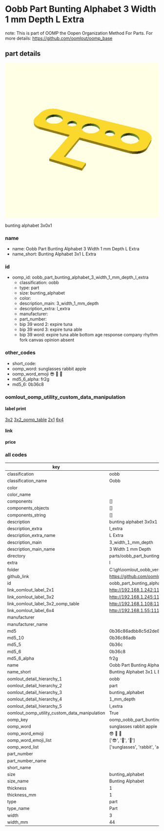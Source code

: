# Oobb Part Bunting Alphabet 3 Width 1 mm Depth L Extra  

note: This is part of OOMP the Oopen Organization Method For Parts. For more details: https://github.com/oomlout/oomp_base

##  part details
  

[![](3dpr.png)](3dpr.png)

bunting alphabet 3x0x1



### name
* name: Oobb Part Bunting Alphabet 3 Width 1 mm Depth L Extra
* name_short: Bunting Alphabet 3x1 L Extra
### id
* oomp_id: oobb_part_bunting_alphabet_3_width_1_mm_depth_l_extra
  * classification: oobb
  * type: part
  * size: bunting_alphabet
  * color: 
  * description_main: 3_width_1_mm_depth
  * description_extra: l_extra
  * manufacturer: 
  * part_number: 
  * bip 39 word 2: expire tuna
  * bip 39 word 3: expire tuna able
  * bip 39 word: expire tuna able bottom age response company rhythm fork canvas opinion absent

### other_codes
* short_code: 
* oomp_word: sunglasses rabbit apple
* oomp_word_emoji :sunglasses: :rabbit: :apple:
* md5_6_alpha: fr2g
* md5_6: 0b36c8






### oomlout_oomp_utility_custom_data_manipulation
#### label print
[3x2](http://192.168.1.245:1112/?label=oomp%20fr2g)
[3x2_oomp_table](http://192.168.1.108:1112/?label=oomp%20fr2g)
[2x1](http://192.168.1.242:1112/?label=oomp%20fr2g)
[6x4](http://192.168.1.55:1112/?label=oomp%20fr2g)    

#### link

                              

#### price







### all codes 
| key | value |  
| --- | --- |  
| classification | oobb |  
| classification_name | Oobb |  
| color |  |  
| color_name |  |  
| components | [] |  
| components_objects | [] |  
| components_string | [] |  
| description | bunting alphabet 3x0x1 |  
| description_extra | l_extra |  
| description_extra_name | L Extra |  
| description_main | 3_width_1_mm_depth |  
| description_main_name | 3 Width 1 mm Depth |  
| directory | parts/oobb_part_bunting_alphabet_3_width_1_mm_depth_l_extra |  
| extra | l |  
| folder | C:\gh\oomlout_oobb_version_4_generated_parts\things\oobb_part_bunting_alphabet_3_width_1_mm_depth_l_extra |  
| github_link | https://github.com/oomlout/oomlout_oomp_part_src/tree/main/parts/oobb_part_bunting_alphabet_3_width_1_mm_depth_l_extra |  
| id | oobb_part_bunting_alphabet_3_width_1_mm_depth_l_extra |  
| link_oomlout_label_2x1 | http://192.168.1.242:1112/?label=oomp%20fr2g |  
| link_oomlout_label_3x2 | http://192.168.1.245:1112/?label=oomp%20fr2g |  
| link_oomlout_label_3x2_oomp_table | http://192.168.1.108:1112/?label=oomp%20fr2g |  
| link_oomlout_label_6x4 | http://192.168.1.55:1112/?label=oomp%20fr2g |  
| manufacturer |  |  
| manufacturer_name |  |  
| md5 | 0b36c86adbb8c5d2de8261a400ba9a83 |  
| md5_10 | 0b36c86adb |  
| md5_5 | 0b36c |  
| md5_6 | 0b36c8 |  
| md5_6_alpha | fr2g |  
| name | Oobb Part Bunting Alphabet 3 Width 1 mm Depth L Extra |  
| name_short | Bunting Alphabet 3x1 L Extra |  
| oomlout_detail_hierarchy_1 | oobb |  
| oomlout_detail_hierarchy_2 | part |  
| oomlout_detail_hierarchy_3 | bunting_alphabet |  
| oomlout_detail_hierarchy_4 | 1_mm_depth |  
| oomlout_detail_hierarchy_5 | l_extra |  
| oomlout_oomp_utility_custom_data_manipulation | True |  
| oomp_key | oomp_oobb_part_bunting_alphabet_3_width_1_mm_depth_l_extra |  
| oomp_word | sunglasses rabbit apple |  
| oomp_word_emoji | :sunglasses: :rabbit: :apple: |  
| oomp_word_emoji_list | [':sunglasses:', ':rabbit:', ':apple:'] |  
| oomp_word_list | ['sunglasses', 'rabbit', 'apple'] |  
| part_number |  |  
| part_number_name |  |  
| short_name |  |  
| size | bunting_alphabet |  
| size_name | Bunting Alphabet |  
| thickness | 1 |  
| thickness_mm | 1 |  
| type | part |  
| type_name | Part |  
| width | 3 |  
| width_mm | 44 |  
